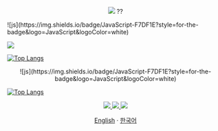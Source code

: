 <p align='center'>
  <img src="https://capsule-render.vercel.app/api?type=waving&color=8493A6&height=150&section=header" />
 ??
</p>

<p>
 ![js](https://img.shields.io/badge/JavaScript-F7DF1E?style=for-the-badge&logo=JavaScript&logoColor=white)
</p>

<img src="https://img.shields.io/badge/React-#61DAFB?style=for-the-badge&logo=React&logoColor=white">

[![Top Langs](https://github-readme-stats.vercel.app/api/top-langs/?username=kso9115)](https://github.com/anuraghazra/github-readme-stats) 
<p align='center'>
 ![js](https://img.shields.io/badge/JavaScript-F7DF1E?style=for-the-badge&logo=JavaScript&logoColor=white)
 
 [![Top Langs](https://github-readme-stats.vercel.app/api/top-langs/?username=kso9115)](https://github.com/anuraghazra/github-readme-stats)
</p>

<p align='center'>
  <a href="https://github.com/kyechan99/capsule-render/labels/Idea">
    <img src="https://img.shields.io/badge/IDEA%20ISSUE%20-%23F7DF1E.svg?&style=for-the-badge&&logoColor=white"/>
  </a>
  <a href="#demo">
    <img src="https://img.shields.io/badge/DEMO%20-%234FC08D.svg?&style=for-the-badge&&logoColor=white"/>
  </a>
  <a href="https://capsule-render.vercel.app/">
    <img src="https://img.shields.io/badge/Generator%20-%235c86fa.svg?&style=for-the-badge&&logoColor=white"/>
  </a>
</p> 
<p align="center"> 
  <a href="README.md">English</a> 
  ·
  <a href="/docs/README_kr.md">한국어</a> 
</p>
<br/>
